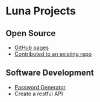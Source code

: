 # Luna Projects 

## Open Source
- [GitHub pages](https://grand-rick001.github.io/e-commerce-project/)
- [Contributed to an existing repo](https://github.com/Itsfoss0/90-days-of-web)

## Software Development
- [Password Generator](https://github.com/grand-rick001/luna-hacks-projects/)
- Create a restful API
